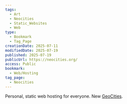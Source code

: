 ```yaml
---
tags:
  - Art
  - Neocities
  - Static_Websites
  - Web
type:
  - Bookmark
  - Tag_Page
creationDate: 2025-07-11
modifiedDate: 2025-07-19
published: 2025-07-19
publicUrl: https://neocities.org/
access: Public
bookmark:
  - Web/Hosting
tag_page:
  - Neocities
---
```


Personal, static web hosting for everyone. New [GeoCities](https://geocities.restorativland.org/).
